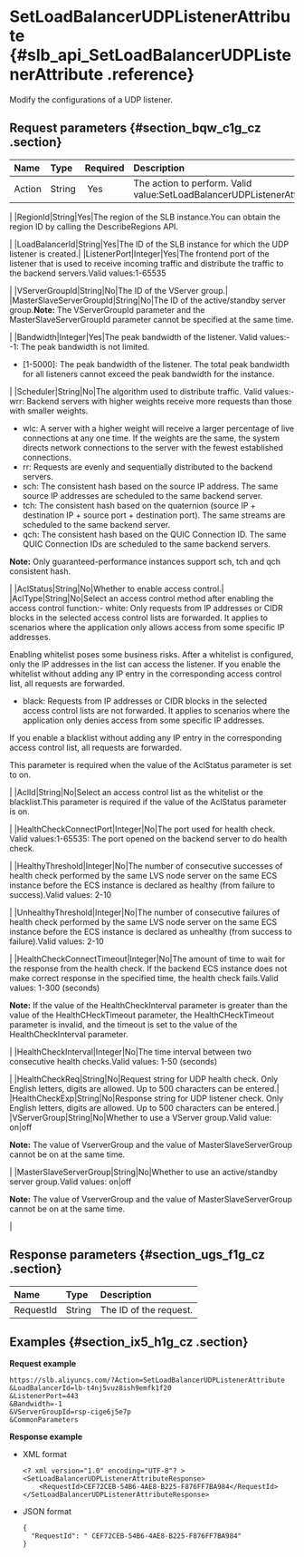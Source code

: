 # SetLoadBalancerUDPListenerAttribute {#slb_api_SetLoadBalancerUDPListenerAttribute .reference}

Modify the configurations of a UDP listener.

## Request parameters {#section_bqw_c1g_cz .section}

|Name|Type|Required|Description|
|:---|:---|:-------|:----------|
|Action|String| Yes|The action to perform. Valid value:SetLoadBalancerUDPListenerAttribute

|
|RegionId|String|Yes|The region of the SLB instance.You can obtain the region ID by calling the DescribeRegions API.

|
|LoadBalancerId|String|Yes|The ID of the SLB instance for which the UDP listener is created.|
|ListenerPort|Integer|Yes|The frontend port of the listener that is used to receive incoming traffic and distribute the traffic to the backend servers.Valid values:1-65535

|
|VServerGroupId|String|No|The ID of the VServer group.|
|MasterSlaveServerGroupId|String|No|The ID of the active/standby server group.**Note:** The VServerGroupId parameter and the MasterSlaveServerGroupId parameter cannot be specified at the same time.

|
|Bandwidth|Integer|Yes|The peak bandwidth of the listener. Valid values:-   -1: The peak bandwidth is not limited.
-   \[1-5000\]: The peak bandwidth of the listener. The total peak bandwidth for all listeners cannot exceed the peak bandwidth for the instance.

|
|Scheduler|String|No|The algorithm used to distribute traffic. Valid values:-   wrr: Backend servers with higher weights receive more requests than those with smaller weights.
-   wlc: A server with a higher weight will receive a larger percentage of live connections at any one time. If the weights are the same, the system directs network connections to the server with the fewest established connections.
-   rr: Requests are evenly and sequentially distributed to the backend servers.
-   sch: The consistent hash based on the source IP address. The same source IP addresses are scheduled to the same backend server. 
-   tch: The consistent hash based on the quaternion \(source IP + destination IP + source port + destination port\). The same streams are scheduled to the same backend server.
-   qch: The consistent hash based on the QUIC Connection ID. The same QUIC Connection IDs are scheduled to the same backend servers.

**Note:** Only guaranteed-performance instances support sch, tch and qch consistent hash.

|
|AclStatus|String|No|Whether to enable access control.|
|AclType|String|No|Select an access control method after enabling the access control function:-   white: Only requests from IP addresses or CIDR blocks in the selected access control lists are forwarded. It applies to scenarios where the application only allows access from some specific IP addresses.

Enabling whitelist poses some business risks. After a whitelist is configured, only the IP addresses in the list can access the listener. If you enable the whitelist without adding any IP entry in the corresponding access control list, all requests are forwarded.

-   black: Requests from IP addresses or CIDR blocks in the selected access control lists are not forwarded. It applies to scenarios where the application only denies access from some specific IP addresses.

If you enable a blacklist without adding any IP entry in the corresponding access control list, all requests are forwarded.


This parameter is required when the value of the AclStatus parameter is set to on.

|
|AclId|String|No|Select an access control list as the whitelist or the blacklist.This parameter is required if the value of the AclStatus parameter is on.

|
|HealthCheckConnectPort|Integer|No|The port used for health check. Valid values:1-65535: The port opened on the backend server to do health check.

|
|HealthyThreshold|Integer|No|The number of consecutive successes of health check performed by the same LVS node server on the same ECS instance before the ECS instance is declared as healthy \(from failure to success\).Valid values: 2-10

|
|UnhealthyThreshold|Integer|No|The number of consecutive failures of health check performed by the same LVS node server on the same ECS instance before the ECS instance is declared as unhealthy \(from success to failure\).Valid values: 2-10

|
|HealthCheckConnectTimeout|Integer|No|The amount of time to wait for the response from the health check. If the backend ECS instance does not make correct response in the specified time, the health check fails.Valid values: 1-300 \(seconds\)

**Note:** If the value of the HealthCheckInterval parameter is greater than the value of the HealthCHeckTimeout parameter, the HealthCHeckTimeout parameter is invalid, and the timeout is set to the value of the HealthCheckInterval parameter.

|
|HealthCheckInterval|Integer|No|The time interval between two consecutive health checks.Valid values: 1-50 \(seconds\)

|
|HealthCheckReq|String|No|Request string for UDP health check. Only English letters, digits are allowed. Up to 500 characters can be entered.|
|HealthCheckExp|String|No|Response string for UDP listener check. Only English letters, digits are allowed. Up to 500 characters can be entered.|
|VServerGroup|String|No|Whether to use a VServer group.Valid value: on|off

**Note:** The value of VserverGroup and the value of MasterSlaveServerGroup cannot be on at the same time.

|
|MasterSlaveServerGroup|String|No|Whether to use an active/standby server group.Valid values: on|off

**Note:** The value of VserverGroup and the value of MasterSlaveServerGroup cannot be on at the same time.

|

## Response parameters {#section_ugs_f1g_cz .section}

|Name |Type|Description|
|:----|:---|:----------|
|RequestId|String|The ID of the request.|

## Examples {#section_ix5_h1g_cz .section}

**Request example**

``` {#public}
https://slb.aliyuncs.com/?Action=SetLoadBalancerUDPListenerAttribute
&LoadBalancerId=lb-t4nj5vuz8ish9emfk1f20
&ListenerPort=443
&Bandwidth=-1
&VServerGroupId=rsp-cige6j5e7p
&CommonParameters
```

**Response example**

-   XML format

    ```
    <? xml version="1.0" encoding="UTF-8"? >
    <SetLoadBalancerUDPListenerAttributeResponse>
    	<RequestId>CEF72CEB-54B6-4AE8-B225-F876FF7BA984</RequestId>
    </SetLoadBalancerUDPListenerAttributeResponse>
    ```

-   JSON format

    ```
    {
      "RequestId": " CEF72CEB-54B6-4AE8-B225-F876FF7BA984"
    }
    ```


